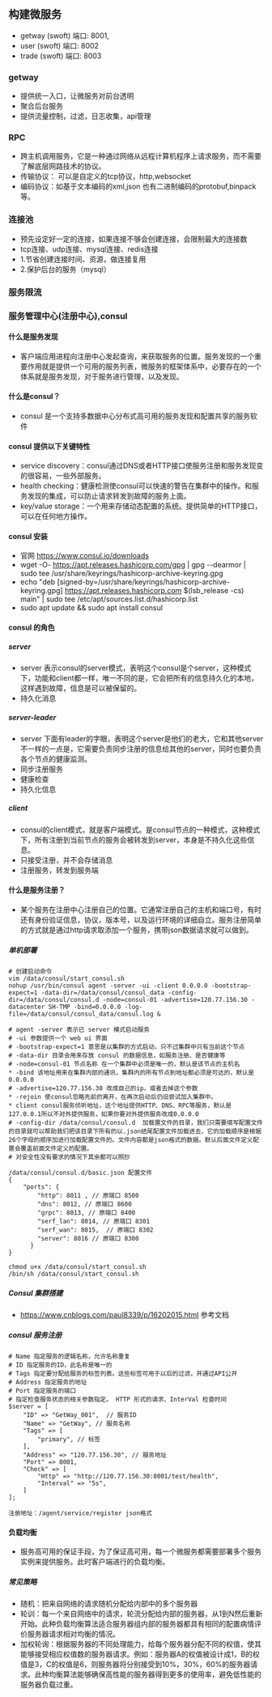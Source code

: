 ## 构建微服务
* getway (swoft) 端口: 8001, 
* user (swoft) 端口: 8002
* trade (swoft) 端口: 8003

### getway 
* 提供统一入口，让微服务对前台透明
* 聚合后台服务 
* 提供流量控制，过滤，日志收集，api管理

### RPC 
* 跨主机调用服务，它是一种通过网络从远程计算机程序上请求服务，而不需要了解底层网路技术的协议。
* 传输协议： 可以是自定义的tcp协议，http,websocket
* 编码协议：如基于文本编码的xml,json 也有二进制编码的protobuf,binpack等。

### 连接池
* 预先设定好一定的连接，如果连接不够会创建连接，会限制最大的连接数
* tcp连接、udp连接、mysql连接、redis连接
* 1.节省创建连接时间、资源，做连接复用
* 2.保护后台的服务（mysql）


### 服务限流


### 服务管理中心(注册中心),consul

#### 什么是服务发现
* 客户端应用进程向注册中心发起查询，来获取服务的位置。服务发现的一个重要作用就是提供一个可用的服务列表，微服务的框架体系中，必要存在的一个体系就是服务发现，对于服务进行管理，以及发现。
#### 什么是consul？
* consul 是一个支持多数据中心分布式高可用的服务发现和配置共享的服务软件
#### consul 提供以下关键特性
* service discovery：consul通过DNS或者HTTP接口使服务注册和服务发现变的很容易，一些外部服务。 
* health checking：健康检测使consul可以快速的警告在集群中的操作。和服务发现的集成，可以防止请求转发到故障的服务上面。
* key/value storage：一个用来存储动态配置的系统。提供简单的HTTP接口，可以在任何地方操作。

#### consul 安装
* 官网 https://www.consul.io/downloads
* wget -O- https://apt.releases.hashicorp.com/gpg | gpg --dearmor | sudo tee /usr/share/keyrings/hashicorp-archive-keyring.gpg
* echo "deb [signed-by=/usr/share/keyrings/hashicorp-archive-keyring.gpg] https://apt.releases.hashicorp.com $(lsb_release -cs) main" | sudo tee /etc/apt/sources.list.d/hashicorp.list
* sudo apt update && sudo apt install consul

#### consul 的角色
##### server
* server 表示consul的server模式，表明这个consul是个server，这种模式下，功能和client都一样，唯一不同的是，它会把所有的信息持久化的本地，这样遇到故障，信息是可以被保留的。
* 持久化消息 
##### server-leader
* server 下面有leader的字眼，表明这个server是他们的老大，它和其他server不一样的一点是，它需要负责同步注册的信息给其他的server，同时也要负责各个节点的健康监测。
* 同步注册服务
* 健康检查
* 持久化信息

##### client
* consul的client模式，就是客户端模式。是consul节点的一种模式，这种模式下，所有注册到当前节点的服务会被转发到server，本身是不持久化这些信息。
* 只接受注册，并不会存储消息
* 注册服务，转发到服务端

#### 什么是服务注册？
* 某个服务在注册中心注册自己的位置。它通常注册自己的主机和端口号，有时还有身份验证信息，协议，版本号，以及运行环境的详细自立。服务注册简单的方式就是通过http请求取添加一个服务，携带json数据请求就可以做到。

##### 单机部署
```
# 创建启动命令
vim /data/consul/start_consul.sh
nohup /usr/bin/consul agent -server -ui -client 0.0.0.0 -bootstrap-expect=1 -data-dir=/data/consul/consul_data -config-dir=/data/consul/consul.d -node=consul-01 -advertise=120.77.156.30 -datacenter SH-TMP -bind=0.0.0.0 -log-file=/data/consul/consul_data/consul.log &

# agent -server 表示已 server 模式启动服务
# -ui 参数提供一个 web ui 界面
# -bootstrap-expect=1 意思是以集群的方式启动，只不过集群中只有当前这个节点
# -data-dir 目录会用来存放 consul 的数据信息，如服务注册、是否健康等
# -node=consul-01 节点名称 在一个集群中必须是唯一的，默认是该节点的主机名
* -bind 该地址用来在集群内部的通讯，集群内的所有节点到地址都必须是可达的，默认是0.0.0.0
# -advertise=120.77.156.30 改成自己的ip，或者去掉这个参数
* -rejoin 使consul忽略先前的离开，在再次启动后仍旧尝试加入集群中。
* client consul服务侦听地址，这个地址提供HTTP、DNS、RPC等服务，默认是127.0.0.1所以不对外提供服务，如果你要对外提供服务改成0.0.0.0
# -config-dir /data/consul/consul.d  加载置文件的目录，我们只需要填写配置文件的目录就可以帮助我们把该目录下所有的以.json结尾配置文件加载进去，它的加载顺序是根据26个字母的顺序加进行加载配置文件的。文件内容都是json格式的数据。默认后面文件定义配置会覆盖前面文件定义的配置。
# 对安全性没有要求的情况下其余都可以照抄

/data/consul/consul.d/basic.json 配置文件
{
    "ports": {  
        "http": 8011 , // 原端口 8500
        "dns": 8012, // 原端口 8600
        "grpc": 8013, // 原端口 8400
        "serf_lan": 8014, // 原端口 8301
        "serf_wan": 8015,  // 原端口 8302
        "server": 8016 // 原端口 8300
      }
}

chmod u+x /data/consul/start_consul.sh
/bin/sh /data/consul/start_consul.sh
```
##### Consul 集群搭建
* https://www.cnblogs.com/paul8339/p/16202015.html 参考文档

##### consul 服务注册

```
# Name 指定服务的逻辑名称，允许名称重复
# ID 指定服务的ID，此名称是唯一的
# Tags 指定要分配给服务的标签列表。这些标签可用于以后的过滤，并通过API公开
# Address 指定服务的地址
# Port 指定服务的端口
# 指定检查服务状态的相关参数指定。 HTTP 形式的请求、InterVal 检查时间
$server = [
    "ID" => "GetWay_001",  // 服务ID
    "Name" => "GetWay", // 服务名称
    "Tags" => [
        "primary", // 标签
    ],
    "Address" => "120.77.156.30", // 服务地址
    "Port" => 8001,
    "Check" => [
        "Http" => "http://120.77.156.30:8001/test/health",
        "Interval" => "5s",
    ]
];

注册地址：/agent/service/register json格式
```

#### 负载均衡
* 服务高可用的保证手段，为了保证高可用，每一个微服务都需要部署多个服务实例来提供服务。此时客户端进行的负载均衡。

##### 常见策略
* 随机：把来自网络的请求随机分配给内部中的多个服务器
* 轮训：每一个来自网络中的请求，轮流分配给内部的服务器，从1到N然后重新开始。此种负载均衡算法适合服务器组内部的服务器都具有相同的配置病情评价服务器请求相对均衡的情况。
* 加权轮询：根据服务器的不同处理能力，给每个服务器分配不同的权值，使其能够接受相应权值数的服务器请求。例如：服务器A的权值被设计成1，B的权值是3，C的权值是6，则服务器将分别接受到10%，30%，60%的服务器请求。此种均衡算法能够确保高性能的服务器得到更多的使用率，避免低性能的服务器负载过重。